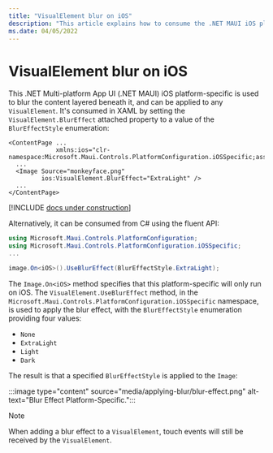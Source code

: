 ```yaml
---
title: "VisualElement blur on iOS"
description: "This article explains how to consume the .NET MAUI iOS platform-specific that applies blur to a VisualElement."
ms.date: 04/05/2022
---
```


# VisualElement blur on iOS

This .NET Multi-platform App UI (.NET MAUI) iOS platform-specific is used to blur the content layered beneath it, and can be applied to any `VisualElement`. It's consumed in XAML by setting the `VisualElement.BlurEffect` attached property to a value of the `BlurEffectStyle` enumeration:

```xaml
<ContentPage ...
             xmlns:ios="clr-namespace:Microsoft.Maui.Controls.PlatformConfiguration.iOSSpecific;assembly=Microsoft.Maui.Controls">
  ...
  <Image Source="monkeyface.png"
         ios:VisualElement.BlurEffect="ExtraLight" />
  ...
</ContentPage>
```

[!INCLUDE [docs under construction](~/includes/preview-note.md)]

Alternatively, it can be consumed from C# using the fluent API:

```csharp
using Microsoft.Maui.Controls.PlatformConfiguration;
using Microsoft.Maui.Controls.PlatformConfiguration.iOSSpecific;
...

image.On<iOS>().UseBlurEffect(BlurEffectStyle.ExtraLight);
```

The `Image.On<iOS>` method specifies that this platform-specific will only run on iOS. The `VisualElement.UseBlurEffect` method, in the `Microsoft.Maui.Controls.PlatformConfiguration.iOSSpecific` namespace, is used to apply the blur effect, with the `BlurEffectStyle` enumeration providing four values:

- `None`
- `ExtraLight`
- `Light`
- `Dark`

The result is that a specified `BlurEffectStyle` is applied to the `Image`:

:::image type="content" source="media/applying-blur/blur-effect.png" alt-text="Blur Effect Platform-Specific.":::

> [!NOTE]
> When adding a blur effect to a `VisualElement`, touch events will still be received by the `VisualElement`.
